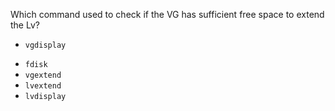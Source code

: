 Which command used to check if the VG has sufficient free space to extend the Lv?

+ `vgdisplay`
* `fdisk`
* `vgextend`
* `lvextend`
* `lvdisplay`
